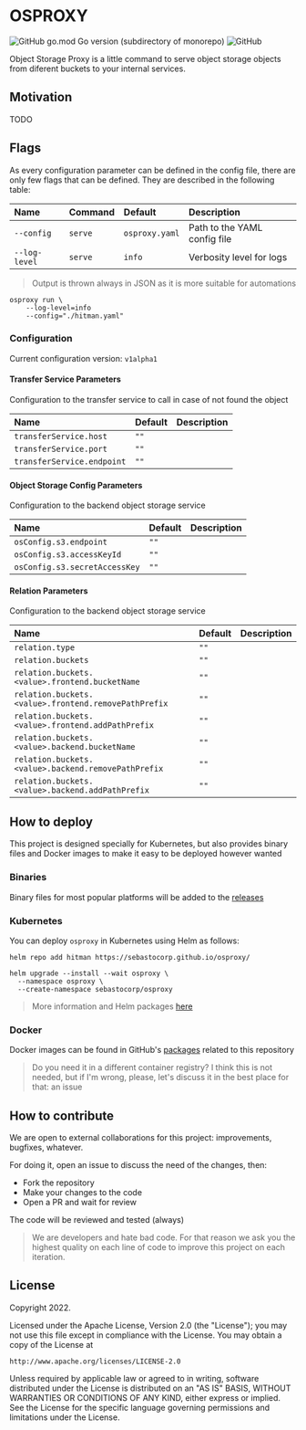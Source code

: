 # OSPROXY

![GitHub go.mod Go version (subdirectory of monorepo)](https://img.shields.io/github/go-mod/go-version/sebastocorp/osproxy)
![GitHub](https://img.shields.io/github/license/sebastocorp/osproxy)

Object Storage Proxy is a little command to serve object storage objects from diferent buckets to your internal services.

## Motivation

TODO

## Flags

As every configuration parameter can be defined in the config file, there are only few flags that can be defined.
They are described in the following table:

| Name | Command | Default | Description |
|:---  |:---     |:---     |:---         |
| `--config`    | `serve` | `osproxy.yaml` | Path to the YAML config file |
| `--log-level` | `serve` |    `info`      | Verbosity level for logs |

> Output is thrown always in JSON as it is more suitable for automations

```console
osproxy run \
    --log-level=info
    --config="./hitman.yaml"
```

### Configuration

Current configuration version: `v1alpha1`

#### Transfer Service Parameters

Configuration to the transfer service to call in case of not found the object

| Name   | Default | Description |
|:---    |:---     |:---         |
| `transferService.host`     | `""` |  |
| `transferService.port`     | `""` |  |
| `transferService.endpoint` | `""` |  |

#### Object Storage Config Parameters

Configuration to the backend object storage service

| Name   | Default | Description |
|:---    |:---     |:---         |
| `osConfig.s3.endpoint`        | `""` |  |
| `osConfig.s3.accessKeyId`     | `""` |  |
| `osConfig.s3.secretAccessKey` | `""` |  |

#### Relation Parameters

Configuration to the backend object storage service

| Name   | Default | Description |
|:---    |:---     |:---         |
| `relation.type`                                      | `""` |  |
| `relation.buckets`                                   | `""` |  |
| `relation.buckets.<value>.frontend.bucketName`       | `""` |  |
| `relation.buckets.<value>.frontend.removePathPrefix` | `""` |  |
| `relation.buckets.<value>.frontend.addPathPrefix`    | `""` |  |
| `relation.buckets.<value>.backend.bucketName`        | `""` |  |
| `relation.buckets.<value>.backend.removePathPrefix`  | `""` |  |
| `relation.buckets.<value>.backend.addPathPrefix`     | `""` |  |

## How to deploy

This project is designed specially for Kubernetes, but also provides binary files and Docker images to make it easy to be deployed however wanted

### Binaries

Binary files for most popular platforms will be added to the [releases](https://github.com/sebastocorp/osproxy/releases)

### Kubernetes

You can deploy `osproxy` in Kubernetes using Helm as follows:

```console
helm repo add hitman https://sebastocorp.github.io/osproxy/

helm upgrade --install --wait osproxy \
  --namespace osproxy \
  --create-namespace sebastocorp/osproxy
```

> More information and Helm packages [here](https://sebastocorp.github.io/osproxy/)

### Docker

Docker images can be found in GitHub's [packages](https://github.com/sebastocorp/hitman/pkgs/container/osproxy) related to this repository

> Do you need it in a different container registry? I think this is not needed, but if I'm wrong, please, let's discuss
> it in the best place for that: an issue

## How to contribute

We are open to external collaborations for this project: improvements, bugfixes, whatever.

For doing it, open an issue to discuss the need of the changes, then:

- Fork the repository
- Make your changes to the code
- Open a PR and wait for review

The code will be reviewed and tested (always)

> We are developers and hate bad code. For that reason we ask you the highest quality
> on each line of code to improve this project on each iteration.

## License

Copyright 2022.

Licensed under the Apache License, Version 2.0 (the "License");
you may not use this file except in compliance with the License.
You may obtain a copy of the License at

    http://www.apache.org/licenses/LICENSE-2.0

Unless required by applicable law or agreed to in writing, software
distributed under the License is distributed on an "AS IS" BASIS,
WITHOUT WARRANTIES OR CONDITIONS OF ANY KIND, either express or implied.
See the License for the specific language governing permissions and
limitations under the License.
